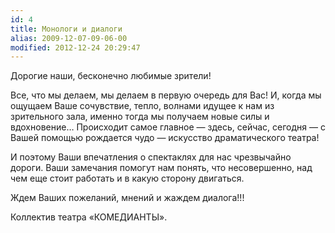 ```yaml
---
id: 4
title: Монологи и диалоги
alias: 2009-12-07-09-06-00
modified: 2012-12-24 20:29:47
---
```


Дорогие наши, бесконечно любимые зрители!

Все, что мы делаем, мы делаем в первую очередь для Вас! И, когда мы ощущаем Ваше сочувствие, тепло, волнами идущее к нам из зрительного зала, именно тогда мы получаем новые силы и вдохновение… Происходит самое главное — здесь, сейчас, сегодня — с Вашей помощью рождается чудо — искусство драматического театра!

И поэтому Ваши впечатления о спектаклях для нас чрезвычайно дороги. Ваши замечания помогут нам понять, что несовершенно, над чем еще стоит работать и в какую сторону двигаться.

Ждем Ваших пожеланий, мнений и жаждем диалога!!!

Коллектив театра «КОМЕДИАНТЫ».